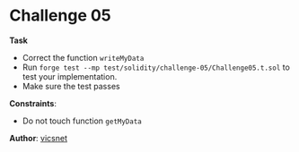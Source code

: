 # Challenge 05

**Task**
- Correct the function `writeMyData`
- Run `forge test --mp test/solidity/challenge-05/Challenge05.t.sol` to test your implementation.
- Make sure the test passes

**Constraints**:
- Do not touch function `getMyData`

**Author**: [vicsnet](https://github.com/vicsnet)
